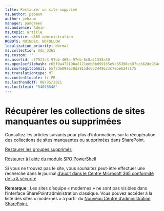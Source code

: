 ```yaml
---
title: Restaurer un site supprimé
ms.author: pebaum
author: pebaum
manager: pamgreen
ms.audience: Admin
ms.topic: article
ms.service: o365-administration
ROBOTS: NOINDEX, NOFOLLOW
localization_priority: Normal
ms.collection: Adm_O365
ms.custom: ''
ms.assetid: cf7521c3-97b4-465a-97eb-6c0a41338a30
ms.openlocfilehash: c65f9a472190a8121eeb0bd99165e9c65398eb97ce362de954d491078e322f44
ms.sourcegitcommit: b5f7da89a650d2915dc652449623c78be6247175
ms.translationtype: MT
ms.contentlocale: fr-FR
ms.lasthandoff: 08/05/2021
ms.locfileid: "54078548"
---
```

# <a name="recover-missing-or-deleted-site-collections"></a>Récupérer les collections de sites manquantes ou supprimées

Consultez les articles suivants pour plus d’informations sur la récupération des collections de sites manquantes ou supprimées dans SharePoint.

[Restaurer les groupes supprimés](https://docs.microsoft.com/sharepoint/restore-deleted-site-collection)

[Restaurer à l’aide du module SPO PowerShell](https://support.office.com/article/Introduction-to-the-SharePoint-Online-Management-Shell-C16941C3-19B4-4710-8056-34C034493429)

Si vous ne trouvez pas le site, vous souhaitez peut-être effectuer une recherche dans le journal [d’audit dans le Centre Microsoft 365 conformité de la &amp; sécurité](https://docs.microsoft.com/microsoft-365/compliance/search-the-audit-log-in-security-and-compliance).

**Remarque :** Les sites d’équipe «  modernes » ne sont pas visibles dans l’interface SharePoint’administration classique. Vous pouvez accéder à la liste des sites « modernes » à partir du [Nouveau Centre d’administration SharePoint.](https://docs.microsoft.com/sharepoint/get-started-new-admin-center)


